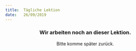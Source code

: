 ```yaml
---
title:  Tägliche Lektion
date:   26/09/2019
---
```


### <center>Wir arbeiten noch an dieser Lektion.</center>
<center>Bitte komme später zurück.</center>